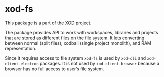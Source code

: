 # xod-fs

This package is a part of the [XOD](https://github.com/xodio/xod) project.

The package provides API to work with workspaces, libraries and projects
that are stored as different files on the file system. It lets converting
between normal (split files), xodball (single project monolith), and RAM
representation.

Since it requires access to file system `xod-fs` is used by `xod-cli` and
`xod-client-electron` packages. It is not used by `xod-client-browser`
because a browser has no full access to user’s file system.
